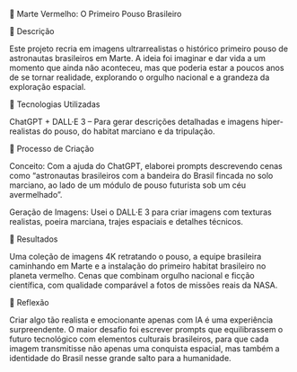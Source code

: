 🚀 Marte Vermelho: O Primeiro Pouso Brasileiro

📒 Descrição

Este projeto recria em imagens ultrarrealistas o histórico primeiro pouso de astronautas brasileiros em Marte. A ideia foi imaginar e dar vida a um momento que ainda não aconteceu, mas que poderia estar a poucos anos de se tornar realidade, explorando o orgulho nacional e a grandeza da exploração espacial.

🤖 Tecnologias Utilizadas

ChatGPT + DALL·E 3 – Para gerar descrições detalhadas e imagens hiper-realistas do pouso, do habitat marciano e da tripulação.


🧐 Processo de Criação

Conceito: Com a ajuda do ChatGPT, elaborei prompts descrevendo cenas como “astronautas brasileiros com a bandeira do Brasil fincada no solo marciano, ao lado de um módulo de pouso futurista sob um céu avermelhado”.

Geração de Imagens: Usei o DALL·E 3 para criar imagens com texturas realistas, poeira marciana, trajes espaciais e detalhes técnicos.


🚀 Resultados

Uma coleção de imagens 4K retratando o pouso, a equipe brasileira caminhando em Marte e a instalação do primeiro habitat brasileiro no planeta vermelho.
Cenas que combinam orgulho nacional e ficção científica, com qualidade comparável a fotos de missões reais da NASA.


💭 Reflexão

Criar algo tão realista e emocionante apenas com IA é uma experiência surpreendente. O maior desafio foi escrever prompts que equilibrassem o futuro tecnológico com elementos culturais brasileiros, para que cada imagem transmitisse não apenas uma conquista espacial, mas também a identidade do Brasil nesse grande salto para a humanidade.
